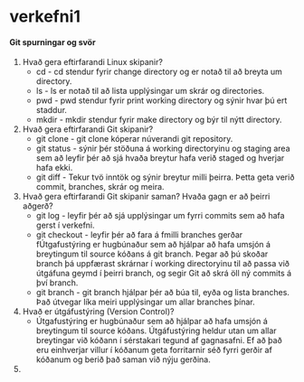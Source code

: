 # verkefni1

#### Git spurningar og svör

1. Hvað gera eftirfarandi Linux skipanir?
   * cd - cd stendur fyrir change directory og er notað til að breyta um directory.
   * ls - ls er notað til að lista upplýsingar um skrár og directories.
   * pwd - pwd stendur fyrir print working directory og sýnir hvar þú ert staddur.
   * mkdir - mkdir stendur fyrir make directory og býr til nýtt directory.
2. Hvað gera eftirfarandi Git skipanir?
   * git clone - git clone kóperar núverandi git repository.
   * git status - sýnir þér stöðuna á working directoryinu og staging area sem að leyfir þér að sjá hvaða breytur hafa verið staged og hverjar hafa ekki.
   * git diff - Tekur tvö inntök og sýnir breytur milli þeirra. Þetta geta verið commit, branches, skrár og meira.
3. Hvað gera eftirfarandi Git skipanir saman? Hvaða gagn er að þeirri aðgerð?
   * git log - leyfir þér að sjá upplýsingar um fyrri commits sem að hafa gerst í verkefni.
   * git checkout - leyfir þér að fara á fmilli branches gerðar fÚtgafustýring er hugbúnaður sem að hjálpar að hafa umsjón á breytingum til source kóðans á git branch. Þegar að þú skoðar branch þá uppfærast skrárnar í working directoryinu til að passa við útgáfuna geymd í þeirri branch, og segir Git að skrá öll ný commits á því branch.
   * git branch - git branch hjálpar þér að búa til, eyða og lista branches. Það útvegar líka meiri upplýsingar um allar branches þínar.
4. Hvað er útgáfustýring (Version Control)?
   * Útgafustýring er hugbúnaður sem að hjálpar að hafa umsjón á breytingum til source kóðans. Útgáfustýring heldur utan um allar breytingar við kóðann í sérstakari tegund af gagnasafni. Ef að það eru einhverjar villur í kóðanum geta forritarnir séð fyrri gerðir af kóðanum og berið það saman við nýju gerðina.
5. 